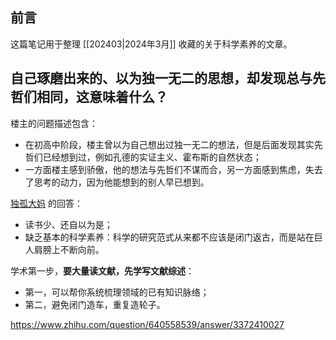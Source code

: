 ## 前言

这篇笔记用于整理 [[202403|2024年3月]] 收藏的关于科学素养的文章。

## 自己琢磨出来的、以为独一无二的思想，却发现总与先哲们相同，这意味着什么？

楼主的问题描述包含：

- 在初高中阶段，楼主曾以为自己想出过独一无二的想法，但是后面发现其实先哲们已经想到过，例如孔德的实证主义、霍布斯的自然状态；
- 一方面楼主感到骄傲，他的想法与先哲们不谋而合，另一方面感到焦虑，失去了思考的动力，因为他能想到的别人早已想到。

[独孤大妈](https://www.zhihu.com/people/asdfkjasdfhwerqwer) 的回答：

- 读书少、还自以为是；
- 缺乏基本的科学素养：科学的研究范式从来都不应该是闭门返古，而是站在巨人肩膀上不断向前。

学术第一步，**要大量读文献，先学写文献综述**：

- 第一，可以帮你系统梳理领域的已有知识脉络；
- 第二，避免闭门造车，重复造轮子。

https://www.zhihu.com/question/640558539/answer/3372410027